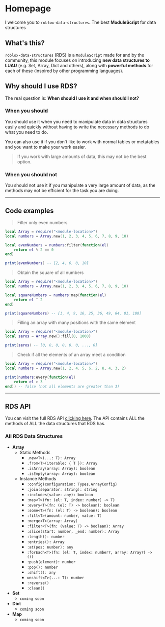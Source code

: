 # Homepage

I welcome you to `roblox-data-structures`. The best **ModuleScript** for data structures

## What's this?

`roblox-data-structures` (RDS) is a `ModuleScript` made for and by the community, this module focuses on introducing **new data structures to LUAU** (e.g. Set, Array, Dict and others), along with **powerful methods** for each of these (inspired by other programming languages).

## Why should I use RDS?

The real question is: **When should I use it and when should I not?**

### **When you should**

You should use it when you need to manipulate data in data structures easily and quickly without having to write the necessary methods to do what you need to do.

You can also use it if you don't like to work with normal tables or metatables and you want to make your work easier.

> If you work with large amounts of data, this may not be the best option.

### **When you should not**

You should not use it if you manipulate a very large amount of data, as the methods may not be efficient for the task you are doing.

---

## Code examples

> Filter only even numbers
```lua linenums="1"
local Array = require("<module-location>")
local numbers = Array.new(1, 2, 3, 4, 5, 6, 7, 8, 9, 10)

local evenNumbers = numbers:filter(function(el)
    return el % 2 == 0
end)

print(evenNumbers) -- [2, 4, 6, 8, 10]
```

> Obtain the square of all numbers
```lua linenums="1"
local Array = require("<module-location>")
local numbers = Array.new(1, 2, 3, 4, 5, 6, 7, 8, 9, 10)

local squareNumbers = numbers:map(function(el)
    return el ^ 2
end)

print(squareNumbers) -- [1, 4, 9, 16, 25, 36, 49, 64, 81, 100]
```

> Filling an array with many positions with the same element
```lua linenums="1"
local Array = require("<module-location>")
local zeros = Array.new():fill(0, 1000)

print(zeros) -- [0, 0, 0, 0, 0, 0, ..., 0]
```

> Check if all the elements of an array meet a condition
```lua linenums="1"
local Array = require("<module-location>")
local numbers = Array.new(1, 2, 4, 5, 6, 2, 8, 4, 3, 2)

print(numbers:every(function(el)
    return el > 3
end)) -- false (not all elements are greater than 3)
```

---

## RDS API

You can visit the full RDS API [clicking here](./api.md). The API contains ALL the methods of ALL the data structures that RDS has.

### All RDS Data Structures

- **Array**
    - Static Methods
        - `.new<T>(...: T): Array`
        - `.from<T>(iterable: { T }): Array`
        - `.isArray(array: Array): boolean`
        - `.isEmpty(array: Array): boolean`
    - Instance Methods
        - `:config(configuration: Types.ArrayConfig)`
        - `:join(separator: string): string`
        - `:includes(value: any): boolean`
        - `:map<T>(fn: (el: T, index: number) -> T)`
        - `:every<T>(fn: (el: T) -> boolean): boolean`
        - `:some<T>(fn: (el: T) -> boolean): boolean`
        - `:fill<T>(amount: number, value: T)`
        - `:merge<T>(array: Array)`
        - `:filter<T>(fn: (value: T) -> boolean): Array`
        - `:slice(start: number, _end: number): Array`
        - `:length(): number`
        - `:entries(): Array`
        - `:at(pos: number): any`
        - `:forEach<T>(fn: (el: T, index: number?, array: Array?) -> ())`
        - `:push(element): number`
        - `:pop(): number`
        - `:shift(): any`
        - `unshift<T>(...: T): number`
        - `:reverse()`
        - `:clean()`
- **Set**
    - `coming soon`
- **Dict**
    - `coming soon`
- **Map**
    - `coming soon`